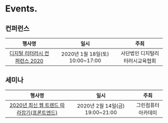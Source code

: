 # Events.

## 컨퍼런스
| 행사명 | 일시 | 주최 |
| :--------: | :--------: | :--------: |
| [디지털 리터러시 컨퍼런스 2020](https://github.com/taehoonoh/events/blob/master/200118.md "200118.md 바로가기")| 2020년 1월 18일(토) 10:00~17:00 | 사단법인 디지털리터러시교육협회 |


## 세미나
| 행사명 | 일시 | 주최 |
| :--------: | :--------: | :--------: |
| [2020년 최신 웹 트렌드 따라잡기(프론트엔드)](https://github.com/taehoonoh/events/blob/master/200214.md "200214.md 바로가기")| 2020년 2월 14일(금) 19:00~21:00 | 그린컴퓨터아카데미 |


